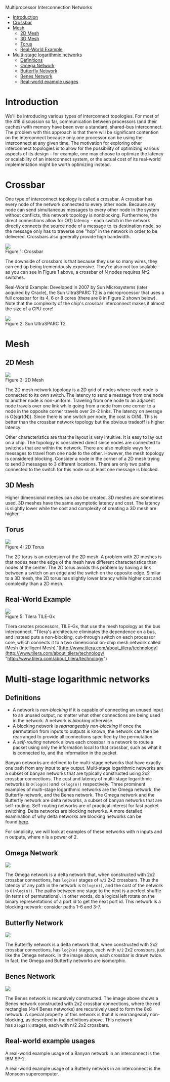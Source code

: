 Multiprocessor Interconnection Networks

- [Introduction](#introduction)
- [Crossbar](#crossbar)
- [Mesh](#mesh)
  - [2D Mesh](#2d-mesh)
  - [3D Mesh](#3d-mesh)
  - [Torus](#torus)
  - [Real-World Example](#real-world-example)
- [Multi-stage logarithmic networks](#multi-stage-logarithmic-networks)
  - [Definitions](#definitions)
  - [Omega Network](#omega-network)
  - [Butterfly Network](#butterfly-network)
  - [Benes Network](#benes-network)
  - [Real-world example usages](#real-world-example-usages)

# Introduction

We'll be introducing various types of interconnect topologies. For most of the 418 discussion so far, communication between processors (and their caches) with memory have been over a standard, shared-bus interconnect. The problem with this approach is that there will be significant contention on the interconnect because only one processor can be using the interconnect at any given time. The motivation for exploring other interconnect topologies is to allow for the possibility of optimizing various aspects of its design - for example, one may choose to optimize the latency or scalability of an interconnect system, or the actual cost of its real-world implementation might be worth optimizing instead.

# Crossbar

One type of interconnect topology is called a crossbar. A crossbar has every node of the network connected to every other node. Because any node can send simultaneous messages to every other node in the system without conflicts, this network topology is nonblocking. Furthermore, the direct connections allow for O(1) latency - each switch in the network directly connects the source node of a message to its destination node, so the message only has to traverse one "hop" in the network in order to be delivered. Crossbars also generally provide high bandwidth.

![](img/CPU_interconnection_networks_20221028171158.png)  
Figure 1: Crossbar

The downside of crossbars is that because they use so many wires, they can end up being tremendously expensive. They're also not too scalable - as you can see in Figure 1 above, a crossbar of N nodes requires N^2 switches.

Real-World Example: Developed in 2007 by Sun Microsystems (later acquired by Oracle), the Sun UltraSPARC T2 is a microprocessor that uses a full crossbar for its 4, 6 or 8 cores (there are 8 in Figure 2 shown below). Note that the complexity of the chip's crossbar interconnect makes it almost the size of a CPU core!

![](img/CPU_interconnection_networks_20221028171228.png)  
Figure 2: Sun UltraSPARC T2

# Mesh

## 2D Mesh

![](img/CPU_interconnection_networks_20221028171248.png)  
Figure 3: 2D Mesh

The 2D mesh network topology is a 2D grid of nodes where each node is connected to its own switch. The latency to send a message from one node to another node is non-uniform. Traveling from one node to an adjacent node travels over one link while going from a node from one corner to a node in the opposite corner travels over 2n-2 links. The latency on average is O(sqrt(N)). Since there is one switch per node, the cost is O(N). This is better than the crossbar network topology but the obvious tradeoff is higher latency.

Other characteristics are that the layout is very intuitive. It is easy to lay out on a chip. The topology is considered direct since nodes are connected to switches that are within the network. There are also multiple ways for messages to travel from one node to the other. However, the mesh topology is considered blocking. Consider a node in the corner of a 2D mesh trying to send 3 messages to 3 different locations. There are only two paths connected to the switch for this node so at least one message is blocked.

## 3D Mesh

Higher dimensional meshes can also be created. 3D meshes are sometimes used. 3D meshes have the same asymptotic latency and cost. The latency is slightly lower while the cost and complexity of creating a 3D mesh are higher.

## Torus

![](img/CPU_interconnection_networks_20221028171317.png)  
Figure 4: 2D Torus

The 2D torus is an extension of the 2D mesh. A problem with 2D meshes is that nodes near the edge of the mesh have different characteristics than nodes at the center. The 2D torus avoids this problem by having a link between a switch on an edge and the switch on the opposite edge. Similar to a 3D mesh, the 2D torus has slightly lower latency while higher cost and complexity than a 2D mesh.

## Real-World Example

![](img/CPU_interconnection_networks_20221028171336.png)  
Figure 5: Tilera TILE-Gx

Tilera creates processors, TILE-Gx, that use the mesh topology as the bus interconnect. "Tilera's architecture eliminates the dependence on a bus, and instead puts a non-blocking, cut-through switch on each processor core, which connects it to a two dimensional on-chip mesh network called iMesh (Intelligent Mesh)."[http://www.tilera.com/about_tilera/technology](http://www.tilera.com/about_tilera/technology/ "http://www.tilera.com/about_tilera/technology")

# Multi-stage logarithmic networks

## Definitions

-   A network is *non-blocking* if it is capable of connecting an unused input to an unused output, no matter what other connections are being used in the network. A network is *blocking* otherwise.
-   A blocking network is *rearrangeably non-blocking* if once the permutation from inputs to outputs is known, the network can then be rearranged to provide all connections specified by the permutation.
-   A *self-routing* network allows each crossbar in a network to route a packet using only the information local to that crossbar, such as what it is connected to, and the information in the packet.

Banyan networks are defined to be multi-stage networks that have exactly one path from any input to any output. Multi-stage logarithmic networks are a subset of banyan networks that are typically constructed using 2x2 crossbar connections. The cost and latency of multi-stage logarithmic networks is `O(log(n))`and  `O(log(n))` respectively. Three prominent examples of multi-stage logarithmic networks are the Omega network, the Butterfly network, and the Benes network. The Omega network and the Butterfly network are delta networks, a subset of banyan networks that are self-routing. Self-routing networks are of practical interest for fast packet switching. Delta networks are blocking networks. A more detailed examination of why delta networks are blocking networks can be found [here](http://pnewman.com/papers/thesis/chapter4.pdf).

For simplicity, we will look at examples of these networks with n inputs and n outputs, where n is a power of 2.

## Omega Network

![](img/CPU_interconnection_networks_20221029220245.png)  

The Omega network is a delta network that, when constructed with 2x2 crossbar connections, has `log2(n)` stages of `n/2` 2x2 crossbars. Thus the latency of any path in the network is `O(log(n))`, and the cost of the network is `O(nlog(n))`. The paths between one stage to the next is a perfect shuffle (in terms of permutations). In other words, do a logical left rotate on the binary representations of a port id to get the next port id. This network is a blocking network: consider paths 1-6 and 3-7.

## Butterfly Network

![](img/CPU_interconnection_networks_20221029221109.png)  

The Butterfly network is a delta network that, when constructed with 2x2 crossbar connections, has `log2(n)` stages, each with `n/2` 2x2 crossbars, just like the Omega network. In the image above, each crossbar is drawn twice. In fact, the Omega and Butterfly networks are isomorphic.

## Benes Network

![](img/CPU_interconnection_networks_20221029221234.png)  

The Benes network is recursively constructed. The image above shows a Benes network constructed with 2x2 crossbar connections, where the red rectangles (4x4 Benes networks) are recursively used to form the 8x8 network. A special property of this network is that it is rearrangeably non-blocking, as described in the definitions above. This network has `2log2(n)`stages, each with n/2 2x2 crossbars.

## Real-world example usages

A real-world example usage of a Banyan network in an interconnect is the IBM SP-2.

A real-world example usage of a Butterly network in an interconnect is the Monsoon supercomputer.
